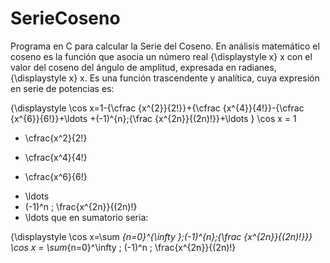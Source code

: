 # SerieCoseno
Programa en C para calcular la Serie del Coseno.
En análisis matemático el coseno es la función que asocia un número real {\displaystyle x} x con el valor del coseno del ángulo de amplitud, expresada en radianes, {\displaystyle x} x. Es una función trascendente y analítica, cuya expresión en serie de potencias es:

{\displaystyle \cos x=1-{\cfrac {x^{2}}{2!}}+{\cfrac {x^{4}}{4!}}-{\cfrac {x^{6}}{6!}}+\ldots +(-1)^{n}\;{\frac {x^{2n}}{(2n)!}}+\ldots } 
   \cos x =
   1
   - \cfrac{x^2}{2!}
   + \cfrac{x^4}{4!}
   - \cfrac{x^6}{6!}
   + \ldots
   + (-1)^n \; \frac{x^{2n}}{(2n)!}
   + \ldots
que en sumatorio seria:

{\displaystyle \cos x=\sum _{n=0}^{\infty }\;(-1)^{n}\;{\frac {x^{2n}}{(2n)!}}} 
   \cos x =
   \sum_{n=0}^\infty \; (-1)^n \; \frac{x^{2n}}{(2n)!}  
